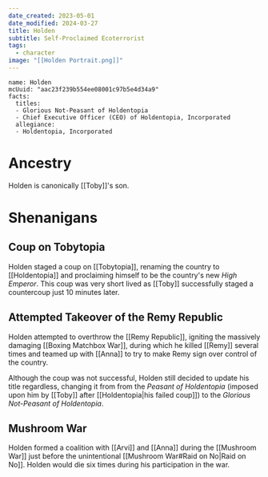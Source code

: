 ```yaml
---
date_created: 2023-05-01
date_modified: 2024-03-27
title: Holden
subtitle: Self-Proclaimed Ecoterrorist
tags:
  - character
image: "[[Holden Portrait.png]]"
---
```


```infobox-character
name: Holden
mcUuid: "aac23f239b554ee08001c97b5e4d34a9"
facts:
  titles:
  - Glorious Not-Peasant of Holdentopia
  - Chief Executive Officer (CEO) of Holdentopia, Incorporated
  allegiance:
  - Holdentopia, Incorporated
```

# Ancestry

Holden is canonically [[Toby]]'s son.

# Shenanigans

## Coup on Tobytopia

Holden staged a coup on [[Tobytopia]], renaming the country to [[Holdentopia]] and proclaiming himself to be the country's new *High Emperor*. This coup was very short lived as [[Toby]] successfully staged a countercoup just 10 minutes later.

## Attempted Takeover of the Remy Republic

Holden attempted to overthrow the [[Remy Republic]], igniting the massively damaging [[Boxing Matchbox War]], during which he killed [[Remy]] several times and teamed up with [[Anna]] to try to make Remy sign over control of the country.

Although the coup was not successful, Holden still decided to update his title regardless, changing it from from the *Peasant of Holdentopia* (imposed upon him by [[Toby]] after [[Holdentopia|his failed coup]]) to the *Glorious Not-Peasant of Holdentopia*.

## Mushroom War

Holden formed a coalition with [[Arvi]] and [[Anna]] during the [[Mushroom War]] just before the unintentional [[Mushroom War#Raid on No|Raid on No]]. Holden would die six times during his participation in the war.